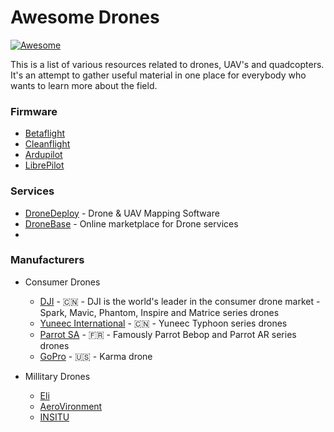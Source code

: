 Awesome Drones
==============

[![Awesome](https://cdn.rawgit.com/sindresorhus/awesome/d7305f38d29fed78fa85652e3a63e154dd8e8829/media/badge.svg)](https://github.com/sindresorhus/awesome)

This is a list of various resources related to drones, UAV's and quadcopters. It's an attempt to gather useful material in one place for everybody who wants to learn more about the field.

### Firmware ###

* [Betaflight](https://github.com/betaflight/betaflight)
* [Cleanflight](https://github.com/cleanflight/cleanflight)
* [Ardupilot](https://github.com/ArduPilot/ardupilot)
* [LibrePilot](https://github.com/librepilot/LibrePilot)


### Services ###

* [DroneDeploy](https://www.dronedeploy.com/) - Drone & UAV Mapping Software
* [DroneBase](https://dronebase.com/) - Online marketplace for Drone services
* 


### Manufacturers ###

* Consumer Drones
  * [DJI](https://dji.com/) - :cn: - DJI is the world's leader in the consumer drone market - Spark, Mavic, Phantom, Inspire and Matrice series drones
  * [Yuneec International](http://yuneec.com) - :cn: - Yuneec Typhoon series drones
  * [Parrot SA](https://www.parrot.com/) - :fr: - Famously Parrot Bebop and Parrot AR series drones
  * [GoPro](https://gopro.com) - :us: - Karma drone

* Millitary Drones
  * [Eli](http://www.uav.ee)
  * [AeroVironment](https://www.avinc.com)
  * [INSITU](https://insitu.com) 

